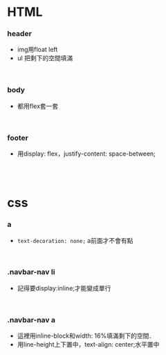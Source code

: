 # HTML
### header
- img用float left
- ul 把剩下的空間填滿
<br>


### body
- 都用flex套一套
<br>


### footer
- 用display: flex，justify-content: space-between;
<br>
<br>


# css
### a
 - ```text-decoration: none;``` a前面才不會有點
 <br>


### .navbar-nav li
- 記得要display:inline;才能變成單行
<br>


### .navbar-nav a
- 這裡用inline-block和width: 16%填滿剩下的空間．
- 用line-height上下置中，text-align: center;水平置中
